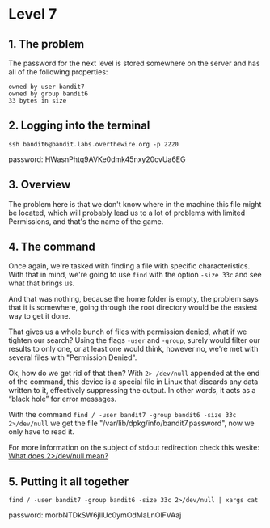 # Level 7

## 1. The problem

The password for the next level is stored somewhere on the server and has all of the following properties:

    owned by user bandit7
    owned by group bandit6
    33 bytes in size


## 2. Logging into the terminal

`ssh bandit6@bandit.labs.overthewire.org -p 2220`

password: HWasnPhtq9AVKe0dmk45nxy20cvUa6EG

## 3. Overview

The problem here is that we don't know where in the machine this file might be located, which will probably lead us to a lot of problems with limited Permissions, and that's the name of the game.

## 4. The command

Once again, we're tasked with finding a file with specific characteristics.
With that in mind, we're going to use `find` with the option `-size 33c` and see what that brings us.

And that was nothing, because the home folder is empty, the problem says that it is somewhere, going through the root directory would be the easiest way to get it done.

That gives us a whole bunch of files with permission denied, what if we tighten our search?
Using the flags `-user` and `-group`, surely would filter our results to only one, or at least one would think, however no, we're met with several files with "Permission Denied".

Ok, how do we get rid of that then? With `2> /dev/null` appended at the end of the command, this device is a special file in Linux that discards any data written to it, effectively suppressing the output. In other words, it acts as a “black hole” for error messages.

With the command `find / -user bandit7 -group bandit6 -size 33c 2>/dev/null` we get the file "/var/lib/dpkg/info/bandit7.password", now we only have to read it.

For more information on the subject of stdout redirection check this wesite:
[What does 2>/dev/null mean?](https://askubuntu.com/questions/350208/what-does-2-dev-null-mean)

## 5. Putting it all together

`find / -user bandit7 -group bandit6 -size 33c 2>/dev/null | xargs cat`

password: morbNTDkSW6jIlUc0ymOdMaLnOlFVAaj
